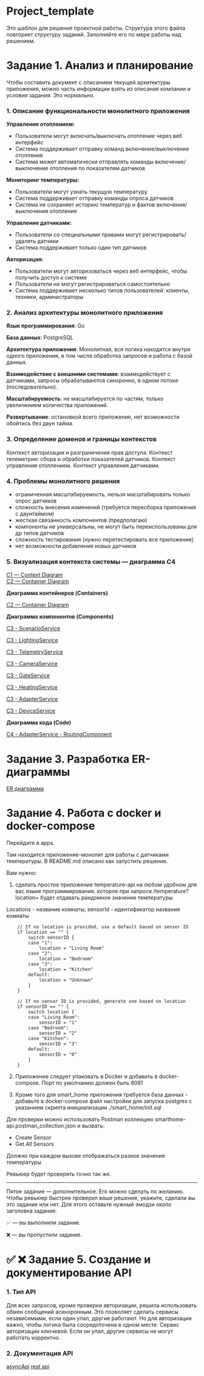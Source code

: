 # Project_template

Это шаблон для решения проектной работы. Структура этого файла повторяет структуру заданий. Заполняйте его по мере работы над решением.

# Задание 1. Анализ и планирование

<aside>

Чтобы составить документ с описанием текущей архитектуры приложения, можно часть информации взять из описания компании и условия задания. Это нормально.

</aside>

### 1. Описание функциональности монолитного приложения

**Управление отоплением:**

- Пользователи могут включать/выключать отопление через веб интерфейс
- Система поддерживает отправку команд включение/выключение отопления
- Система может автоматически отправлять команды включение/выключение отопления по показателям датчиков

**Мониторинг температуры:**

- Пользователи могут узнать текущую температуру
- Система поддерживает отправку команды опроса датчиков
- Система не сохраняет историю температур и фактов включения/выключения отопления

**Управление датчиками:**

- Пользователи со специальными правами могут регистрировать/удалять датчики
- Система поддерживает только один тип датчиков  

**Авторизация:**
- Пользователи могут авторизоваться через веб интерфейс, чтобы получить доступ к системе
- Пользователи не могут регистрироваться самостоятельно
- Система поддерживает несколько типов пользователей: клиенты, техники, администраторы


### 2. Анализ архитектуры монолитного приложения

**Язык программирования**: Go

**База данных**: PostgreSQL

**Архитектура приложения**: Монолитная, вся логика находится внутри одного приложения, в том числе обработка запросов и работа с базой данных.

**Взаимодействие с внешними системами**: взаимодействует с датчиками, запросы обрабатываются синхронно, в одном потоке (последовательно).

**Масштабируемость**: не масштабируется по частям, только увеличением количества приложений.

**Развертывание**: остановкой всего приложения, нет возможности обойтись без даун тайма.

### 3. Определение доменов и границы контекстов

Контекст авторизации и разграничения прав доступа.
Контекст телеметрии: сбора и обработки показателей датчиков.
Контекст управления отоплением.
Контекст управления датчиками.

### **4. Проблемы монолитного решения**

- ограниченная масштабируемость, нельзя масштабировать только опрос датчиков
- сложность внесения изменений (требуется пересборка приложения с даунтаймом)
- жесткая связанность компонентов (предполагаю)
- компоненты не универсальны, не могут быть переиспользованы для др типов датчиков
- сложность тестирования (нужно перетестировать все приложение)
- нет возможности добавления новых датчиков


### 5. Визуализация контекста системы — диаграмма С4

[C1 — Context Diagram](https://disk.yandex.ru/i/t187cJLWf2sxCQ)  
[C2 — Container Diagram](https://disk.yandex.ru/i/bDKgAdonZuSunw)


**Диаграмма контейнеров (Containers)**

[C2 — Container Diagram](https://disk.yandex.ru/i/b8_xr6IM9hzyqQ)

**Диаграмма компонентов (Components)**

[C3 - ScenarioService](https://disk.yandex.ru/i/99Vqz8ScTfUkag)

[C3 - LightingService](https://disk.yandex.ru/i/RdCSY7AVioj2Nw)

[C3 - TelemetryService](https://disk.yandex.ru/i/m7aIji0_j-bqHw)

[C3 - CameraService](https://disk.yandex.ru/i/BslYo5fQVu-A-g)

[C3 - GateService](https://disk.yandex.ru/i/_V1mgtdmgGwX1A)

[C3 - HeatingService](https://disk.yandex.ru/i/8iUJUMRDqSkBKA)

[C3 - AdapterService](https://disk.yandex.ru/i/eWv-rtWY5Q_Xpg)

[C3 - DeviceService](https://disk.yandex.ru/i/2c78GmwQ7z3EaA)

**Диаграмма кода (Code)**

[C4 - AdapterService - RoutingComponent](https://disk.yandex.ru/i/MH8nF3Asu1dbjA)

# Задание 3. Разработка ER-диаграммы

[ER диаграмма](https://disk.yandex.ru/i/B2H2GobnBzVCBA)


# Задание 4. Работа с docker и docker-compose

Перейдите в apps.

Там находится приложение-монолит для работы с датчиками температуры. В README.md описано как запустить решение.

Вам нужно:

1) сделать простое приложение temperature-api на любом удобном для вас языке программирования, которое при запросе /temperature?location= будет отдавать рандомное значение температуры.

Locations - название комнаты, sensorId - идентификатор названия комнаты

```
	// If no location is provided, use a default based on sensor ID
	if location == "" {
		switch sensorID {
		case "1":
			location = "Living Room"
		case "2":
			location = "Bedroom"
		case "3":
			location = "Kitchen"
		default:
			location = "Unknown"
		}
	}

	// If no sensor ID is provided, generate one based on location
	if sensorID == "" {
		switch location {
		case "Living Room":
			sensorID = "1"
		case "Bedroom":
			sensorID = "2"
		case "Kitchen":
			sensorID = "3"
		default:
			sensorID = "0"
		}
	}
```

2) Приложение следует упаковать в Docker и добавить в docker-compose. Порт по умолчанию должен быть 8081

3) Кроме того для smart_home приложения требуется база данных - добавьте в docker-compose файл настройки для запуска postgres с указанием скрипта инициализации ./smart_home/init.sql

Для проверки можно использовать Postman коллекцию smarthome-api.postman_collection.json и вызвать:

- Create Sensor
- Get All Sensors

Должно при каждом вызове отображаться разное значение температуры

Ревьюер будет проверять точно так же.

--------
Пятое задание — дополнительное. Его можно сделать по желанию. Чтобы ревьюер быстрее проверил ваше решение, укажите, сделали вы это задание или нет. Для этого оставьте нужный эмодзи около заголовка задания:

✅ — вы выполнили задание.

❌ — вы пропустили задание.

# ✅ ❌ Задание 5. Создание и документирование API

### 1. Тип API

Для всех запросов, кроме проверки авторизации, решила использовать обмен сообщений асинхронным.
Это позволяет сделать сервисы независимыми, если один упал, другие работают.
Но для авторизации важно, чтобы логика была сосредоточена в одном месте. 
Сервис авторизации ключевой. Если он упал, другие сервисы не могут работать корректно.

### 2. Документация API

[asyncApi](https://disk.yandex.ru/d/Nk5md2kDoZ_XYg)
[rest api](https://disk.yandex.ru/d/WDwyxN9-7MF5pA)

